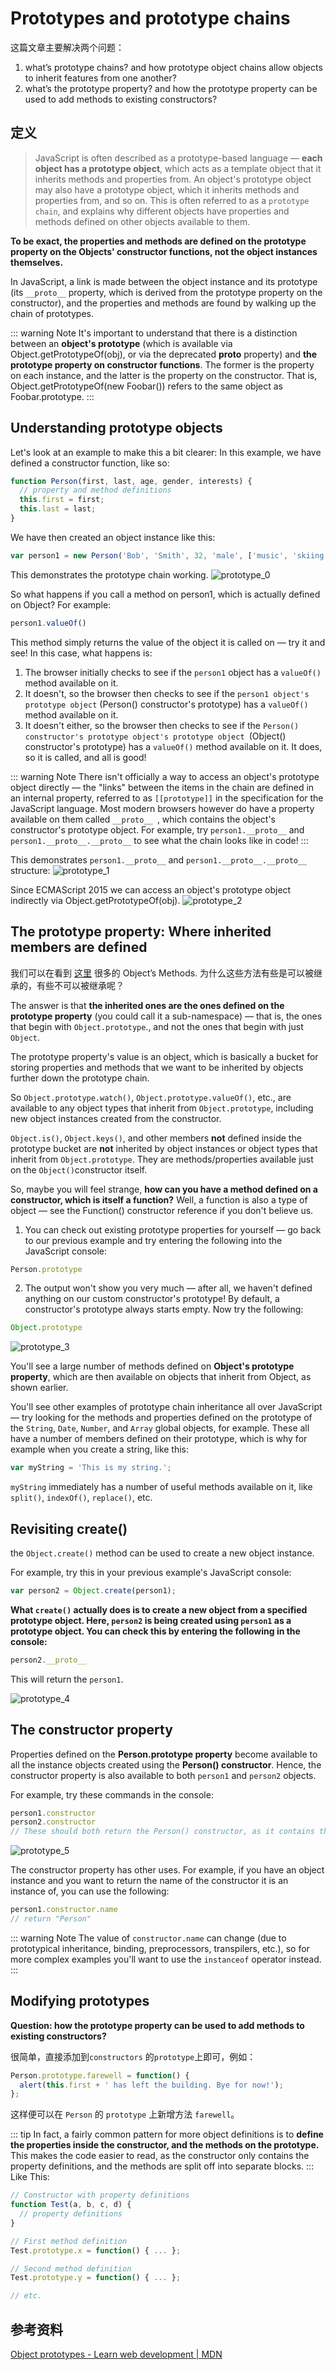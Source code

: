 # Prototypes and prototype chains

这篇文章主要解决两个问题：
1. what’s prototype chains? and how prototype object chains allow objects to inherit features from one another?
2. what’s the prototype property? and how the prototype property can be used to add methods to existing constructors?
 
## 定义
> JavaScript is often described as a prototype-based language — **each object has a prototype object**, which acts as a template object that it inherits methods and properties from. An object's prototype object may also have a prototype object, which it inherits methods and properties from, and so on. This is often referred to as a `prototype chain`, and explains why different objects have properties and methods defined on other objects available to them.

**To be exact, the properties and methods are defined on the prototype property on the Objects' constructor functions, not the object instances themselves.**

In JavaScript, a link is made between the object instance and its prototype (its `__proto__` property, which is derived from the prototype property on the constructor), and the properties and methods are found by walking up the chain of prototypes.

::: warning Note
It's important to understand that there is a distinction between an **object's prototype** (which is available via Object.getPrototypeOf(obj), or via the deprecated __proto__ property) and **the prototype property on constructor functions**. The former is the property on each instance, and the latter is the property on the constructor. That is, Object.getPrototypeOf(new Foobar()) refers to the same object as Foobar.prototype.
:::

## Understanding prototype objects
Let's look at an example to make this a bit clearer:
In this example, we have defined a constructor function, like so:
```js
function Person(first, last, age, gender, interests) {  
  // property and method definitions
  this.first = first;
  this.last = last;
}
```

We have then created an object instance like this:
```js
var person1 = new Person('Bob', 'Smith', 32, 'male', ['music', 'skiing']);
```

This demonstrates the prototype chain working.
![prototype_0](http://pb0ug959r.bkt.clouddn.com/prototype_0.png)

So what happens if you call a method on person1, which is actually defined on Object?
For example:
```js
person1.valueOf()
```

This method simply returns the value of the object it is called on — try it and see! In this case, what happens is:
1. The browser initially checks to see if the `person1` object has a `valueOf()` method available on it.
2. It doesn't, so the browser then checks to see if the `person1 object's prototype object` (Person() constructor's prototype) has a `valueOf()` method available on it.
3. It doesn't either, so the browser then checks to see if the `Person() constructor's prototype object's prototype object `(Object() constructor's prototype) has a `valueOf()` method available on it. It does, so it is called, and all is good!

::: warning Note
There isn't officially a way to access an object's prototype object directly — the "links" between the items in the chain are defined in an internal property, referred to as `[[prototype]]` in the specification for the JavaScript language. Most modern browsers however do have a property available on them called `__proto__ `, which contains the object's constructor's prototype object. For example, try `person1.__proto__` and `person1.__proto__.__proto__` to see what the chain looks like in code!
:::

This demonstrates `person1.__proto__` and `person1.__proto__.__proto__` structure:
![prototype_1](http://pb0ug959r.bkt.clouddn.com/prototype_1.png)

Since ECMAScript 2015 we can access an object's prototype object indirectly via Object.getPrototypeOf(obj).
![prototype_2](http://pb0ug959r.bkt.clouddn.com/prototype_2.png)

## The prototype property: Where inherited members are defined
我们可以在看到 [这里](https://developer.mozilla.org/en-US/docs/Web/JavaScript/Reference/Global_Objects/Object) 很多的 Object’s Methods.
为什么这些方法有些是可以被继承的，有些不可以被继承呢？

The answer is that **the inherited ones are the ones defined on the prototype property** (you could call it a sub-namespace) — that is, the ones that begin with `Object.prototype`., and not the ones that begin with just `Object`. 

The prototype property's value is an object, which is basically a bucket for storing properties and methods that we want to be inherited by objects further down the prototype chain.

So `Object.prototype.watch()`, `Object.prototype.valueOf()`, etc., are available to any object types that inherit from `Object.prototype`, including new object instances created from the constructor.

`Object.is()`, `Object.keys()`, and other members **not** defined inside the prototype bucket are **not** inherited by object instances or object types that inherit from `Object.prototype`. They are methods/properties available just on the `Object()`constructor itself.

So, maybe you will feel strange, **how can you have a method defined on a constructor, which is itself a function?** 
Well, a function is also a type of object — see the Function() constructor reference if you don't believe us.

1. You can check out existing prototype properties for yourself — go back to our previous example and try entering the following into the JavaScript console:
```js
Person.prototype
```

2. The output won't show you very much — after all, we haven't defined anything on our custom constructor's prototype! By default, a constructor's prototype always starts empty. Now try the following:
```js
Object.prototype
```

![prototype_3](http://pb0ug959r.bkt.clouddn.com/prototype_3.png)

You'll see a large number of methods defined on **Object's prototype property**, which are then available on objects that inherit from Object, as shown earlier.

You'll see other examples of prototype chain inheritance all over JavaScript — try looking for the methods and properties defined on the prototype of the `String`, `Date`, `Number`, and `Array` global objects, for example. These all have a number of members defined on their prototype, which is why for example when you create a string, like this:
```js
var myString = 'This is my string.';
```
`myString` immediately has a number of useful methods available on it, like `split()`, `indexOf()`, `replace()`, etc.

## Revisiting create()
the `Object.create()` method can be used to create a new object instance.

For example, try this in your previous example's JavaScript console:
```js
var person2 = Object.create(person1);
```

**What `create()` actually does is to create a new object from a specified prototype object. Here, `person2` is being created using `person1` as a prototype object. You can check this by entering the following in the console:**
```js
person2.__proto__
```
This will return the `person1`.

![prototype_4](http://pb0ug959r.bkt.clouddn.com/prototype_4.png)

## The constructor property
Properties defined on the **Person.prototype property** become available to all the instance objects created using the **Person() constructor**. Hence, the constructor property is also available to both `person1` and `person2` objects.

For example, try these commands in the console:
```js
person1.constructor
person2.constructor
// These should both return the Person() constructor, as it contains the original definition of these instances.
```
![prototype_5](http://pb0ug959r.bkt.clouddn.com/prototype_5.png)

The constructor property has other uses. For example, if you have an object instance and you want to return the name of the constructor it is an instance of, you can use the following:
```js
person1.constructor.name
// return "Person"
```
::: warning Note
The value of `constructor.name` can change (due to prototypical inheritance, binding, preprocessors, transpilers, etc.), so for more complex examples you'll want to use the `instanceof` operator instead. 
:::

## Modifying prototypes
**Question: how the prototype property can be used to add methods to existing constructors?**

很简单，直接添加到`constructors` 的`prototype`上即可，例如：
```js
Person.prototype.farewell = function() {
  alert(this.first + ' has left the building. Bye for now!');
};
```
这样便可以在 `Person` 的 `prototype` 上新增方法 `farewell`。

::: tip
In fact, a fairly common pattern for more object definitions is to **define the properties inside the constructor, and the methods on the prototype.** This makes the code easier to read, as the constructor only contains the property definitions, and the methods are split off into separate blocks.
:::
Like This:
```js
// Constructor with property definitions
function Test(a, b, c, d) {
  // property definitions
}

// First method definition
Test.prototype.x = function() { ... };

// Second method definition
Test.prototype.y = function() { ... };

// etc.
```

## 参考资料
[Object prototypes - Learn web development | MDN](https://developer.mozilla.org/en-US/docs/Learn/JavaScript/Objects/Object_prototypes)